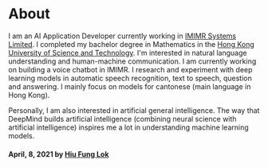 <!-- <div> -->
<!-- <img src="https://upload.wikimedia.org/wikipedia/commons/f/f2/Sai_Kung_Town_Aerial_View_201706.jpg" alt="drawing" width="100%" height="40%"/> -->
<!-- </div> -->

# About

I am an AI Application Developer currently working in [IMIMR Systems Limited](https://www.imimr.biz). I completed my bachelor degree in Mathematics in the [Hong Kong University of Science and Technology](https://hkust.edu.hk). I'm interested in natural language understanding and human-machine communication. I am currently working on building a voice chatbot in IMIMR. I research and experiment with deep learning models in automatic speech recognition, text to speech, question and answering. I mainly focus on models for cantonese (main language in Hong Kong).

Personally, I am also interested in artificial general intelligence. The way that DeepMind builds artificial intelligence (combining neural science with artificial intelligence) inspires me a lot in understanding machine learning models. 


#### April, 8, 2021 by [Hiu Fung Lok](/)
